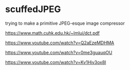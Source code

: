 # scuffedJPEG
trying to make a primitive JPEG-esque image compressor


https://www.math.cuhk.edu.hk/~lmlui/dct.pdf

https://www.youtube.com/watch?v=Q2aEzeMDHMA

https://www.youtube.com/watch?v=0me3guauqOU

https://www.youtube.com/watch?v=Kv1Hiv3ox8I